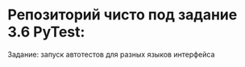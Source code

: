 # Репозиторий чисто под задание 3.6 PyTest:
Задание: запуск автотестов для разных языков интерфейса
